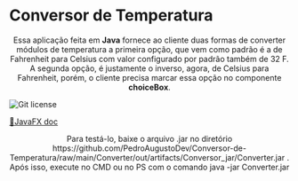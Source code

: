 # Conversor de Temperatura

<p align="center">Essa aplicação feita em <b>Java</b> fornece ao cliente duas formas de converter módulos de temperatura a primeira opção, que vem como padrão é a de Fahrenheit para Celsius com valor configurado por padrão também de 32 F. A segunda opção, é justamente o inverso, agora, de Celsius para Fahrenheit, porém, o cliente precisa marcar essa opção no componente <b> choiceBox</b>.
</p>

<img alt="Git license" src="https://img.shields.io/github/license/PedroAugustoDev/Conversor-de-Temperatura">

<a href="https://openjfx.io/">🔗JavaFX doc</a>

<p align="center">Para testá-lo, baixe o arquivo .jar no diretório https://github.com/PedroAugustoDev/Conversor-de-Temperatura/raw/main/Converter/out/artifacts/Conversor_jar/Converter.jar . Após isso, execute no CMD ou no PS com o comando java -jar Converter.jar</p>
